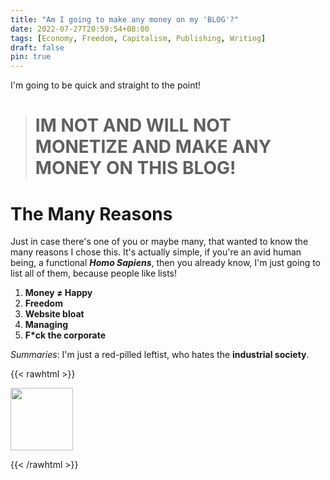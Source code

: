 ```yaml
---
title: "Am I going to make any money on my 'BLOG'?"
date: 2022-07-27T20:59:54+08:00
tags: [Economy, Freedom, Capitalism, Publishing, Writing]
draft: false
pin: true
---
```


I'm going to be quick and straight to the point!
> # IM NOT AND WILL NOT MONETIZE AND MAKE ANY MONEY ON THIS BLOG!

# The Many Reasons
Just in case there's one of you or maybe many, that wanted to know the many reasons I chose this. It's actually simple, if you're an avid human being, a functional ***Homo Sapiens***, then you already know, I'm just going to list all of them, because people like lists!
1. **Money ≠ Happy**
2. **Freedom**
3. **Website bloat**
4. **Managing**
5. **F*ck the corporate**

*Summaries*:
I'm just a red-pilled leftist, who hates the **industrial society**.

{{< rawhtml >}}

<img src="/img/doomer.jpg" width="100px">

{{< /rawhtml >}}